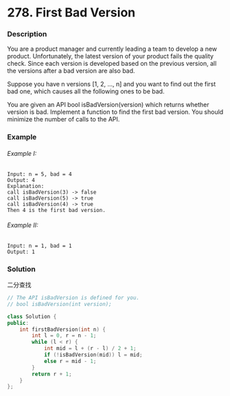 # 278. First Bad Version

### Description

You are a product manager and currently leading a team to develop a new product. Unfortunately, the latest version of your product fails the quality check. Since each version is developed based on the previous version, all the versions after a bad version are also bad.

Suppose you have n versions [1, 2, ..., n] and you want to find out the first bad one, which causes all the following ones to be bad.

You are given an API bool isBadVersion(version) which returns whether version is bad. Implement a function to find the first bad version. You should minimize the number of calls to the API.

### Example

###### Example I:

```
Input: n = 5, bad = 4
Output: 4
Explanation:
call isBadVersion(3) -> false
call isBadVersion(5) -> true
call isBadVersion(4) -> true
Then 4 is the first bad version.
```

###### Example II:

```
Input: n = 1, bad = 1
Output: 1
```

### Solution

二分查找

```c++
// The API isBadVersion is defined for you.
// bool isBadVersion(int version);

class Solution {
public:
    int firstBadVersion(int n) {
        int l = 0, r = n - 1;
        while (l < r) {
            int mid = l + (r - l) / 2 + 1;
            if (!isBadVersion(mid)) l = mid;
            else r = mid - 1;
        }
        return r + 1;
    }
};
```